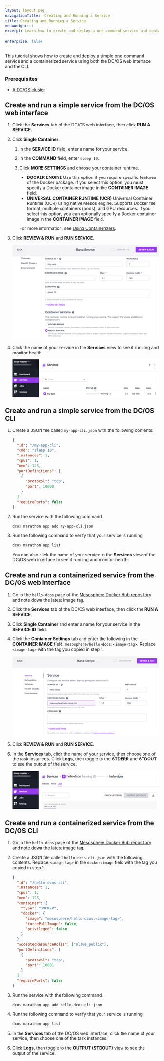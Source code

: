 ```yaml
---
layout: layout.pug
navigationTitle:  Creating and Running a Service
title: Creating and Running a Service
menuWeight: 1
excerpt: Learn how to create and deploy a one-command service and containerized service, using both the CLI and web interface

enterprise: false
---
```



This tutorial shows how to create and deploy a simple one-command service and a containerized service using both the DC/OS web interface and the CLI.

### Prerequisites
- [A DC/OS cluster](/1.11/installing/)

## Create and run a simple service from the DC/OS web interface

1. Click the **Services** tab of the DC/OS web interface, then click **RUN A SERVICE**.
1. Click **Single Container**.

   1. In the **SERVICE ID** field, enter a name for your service.
   1. In the **COMMAND** field, enter `sleep 10`.
   1. Click **MORE SETTINGS** and choose your container runtime.

      -  **DOCKER ENGINE** Use this option if you require specific features of the Docker package. If you select this option, you must specify a Docker container image in the **CONTAINER IMAGE** field.
      -  **UNIVERSAL CONTAINER RUNTIME (UCR)**  Universal Container Runtime (UCR) using native Mesos engine. Supports Docker file format, multiple containers (pods), and GPU resources. If you select this option, you can optionally specify a Docker container image in the **CONTAINER IMAGE** field.

      For more information, see [Using Containerizers](/1.11/deploying-services/containerizers/).

1. Click **REVIEW & RUN** and **RUN SERVICE**.

    ![Create a service in the DC/OS UI](/1.11/img/deploy-svs-ui.png)

1. Click the name of your service in the **Services** view to see it running and monitor health.

    ![Running service in the DC/OS UI](/1.11/img/svc-running-ui.png)

## Create and run a simple service from the DC/OS CLI

1.  Create a JSON file called `my-app-cli.json` with the following contents:

    ```json
    {
      "id": "/my-app-cli",
      "cmd": "sleep 10",
      "instances": 1,
      "cpus": 1,
      "mem": 128,
      "portDefinitions": [
        {
          "protocol": "tcp",
          "port": 10000
        }
      ],
      "requirePorts": false
    }
    ```

1.  Run the service with the following command.

    ```bash
    dcos marathon app add my-app-cli.json
    ```

1.  Run the following command to verify that your service is running:

    ```bash
    dcos marathon app list
    ```

    You can also click the name of your service in the **Services** view of the DC/OS web interface to see it running and monitor health.

## Create and run a containerized service from the DC/OS web interface

1.  Go to the `hello-dcos` page of the [Mesosphere Docker Hub repository](https://hub.docker.com/r/mesosphere/hello-dcos/tags/) and note down the latest image tag.
1.  Click the **Services** tab of the DC/OS web interface, then click the **RUN A SERVICE**.
1.  Click **Single Container** and enter a name for your service in the **SERVICE ID** field.
1.  Click the **Container Settings** tab and enter the following in the **CONTAINER IMAGE** field: `mesosphere/hello-dcos:<image-tag>`. Replace `<image-tag>` with the tag you copied in step 1.

    ![Containerized service in the DC/OS UI](/1.11/img/deploy-container-ui.png)

1.  Click **REVIEW & RUN** and **RUN SERVICE**.
1.  In the **Services** tab, click the name of your service, then choose one of the task instances. Click **Logs**, then toggle to the **STDERR** and **STDOUT** to see the output of the service.

    ![Running containerized service in the DC/OS UI](/1.11/img/container-running-ui.png)

## Create and run a containerized service from the DC/OS CLI

1.  Go to the `hello-dcos` page of the [Mesosphere Docker Hub repository](https://hub.docker.com/r/mesosphere/hello-dcos/tags/) and note down the latest image tag.
1.  Create a JSON file called `hello-dcos-cli.json` with the following contents. Replace `<image-tag>` in the `docker:image` field with the tag you copied in step 1.

    ```json
    {
      "id": "/hello-dcos-cli",
      "instances": 1,
      "cpus": 1,
      "mem": 128,
      "container": {
        "type": "DOCKER",
        "docker": {
          "image": "mesosphere/hello-dcos:<image-tag>",
          "forcePullImage": false,
          "privileged": false
        }
      },
      "acceptedResourceRoles": ["slave_public"],
      "portDefinitions": [
        {
          "protocol": "tcp",
          "port": 10001
        }
      ],
      "requirePorts": false
    }
    ```

1.  Run the service with the following command.

    ```bash
    dcos marathon app add hello-dcos-cli.json
    ```

1.  Run the following command to verify that your service is running:

    ```bash
    dcos marathon app list
    ```

1. In the **Services** tab of the DC/OS web interface, click the name of your service, then choose one of the task instances.
1. Click **Logs**, then toggle to the **OUTPUT (STDOUT)** view to see the output of the service.
